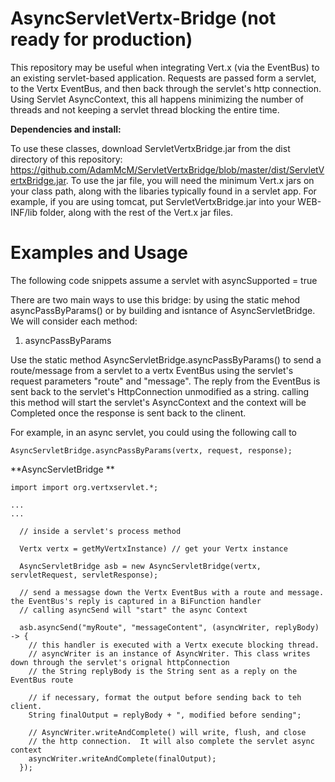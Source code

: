 # AsyncServletVertx-Bridge (not ready for production)
This repository may be useful when integrating Vert.x (via the EventBus) to an existing servlet-based application.  Requests are passed form a servlet, to the Vertx EventBus, and then back through the servlet's http connection. Using Servlet AsyncContext, this all happens minimizing the number of threads and not keeping a servlet thread blocking the entire time.


**Dependencies and install:** 

To use these classes, download ServletVertxBridge.jar from the dist directory of this repository:  https://github.com/AdamMcM/ServletVertxBridge/blob/master/dist/ServletVertxBridge.jar.  To use the jar file, you will need the minimum Vert.x jars on your class path, along with the libaries typically found in a servlet app.  For example, if you are using tomcat, put ServletVertxBridge.jar into your WEB-INF/lib folder, along with the rest of the Vert.x jar files.


# Examples and Usage

The following code snippets assume a servlet with asyncSupported = true

There are two main ways to use this bridge: by using the static mehod asyncPassByParams() or by building and isntance of AsyncServletBridge. We will consider each method:

1. asyncPassByParams

Use the static method AsyncServletBridge.asyncPassByParams() to send a route/message from a servlet to a vertx EventBus using the servlet's request parameters "route" and "message".  The reply from the EventBus is sent back to the servlet's HttpConnection unmodified as a string.  calling this method will start the servlet's AsyncContext and the context will be Completed once the response is sent back to the clinent.

For example, in an async servlet, you could using the following call to 

```
AsyncServletBridge.asyncPassByParams(vertx, request, response);
```






**AsyncServletBridge **


```
import import org.vertxservlet.*;

...
...

  // inside a servlet's process method
  
  Vertx vertx = getMyVertxInstance) // get your Vertx instance
  
  AsyncServletBridge asb = new AsyncServletBridge(vertx, servletRequest, servletResponse);
  
  // send a messagse down the Vertx EventBus with a route and message. the EventBus's reply is captured in a BiFunction handler
  // calling asyncSend will "start" the async Context
  
  asb.asyncSend("myRoute", "messageContent", (asyncWriter, replyBody) -> {
    // this handler is executed with a Vertx execute blocking thread.
    // asyncWriter is an instance of AsyncWriter. This class writes down through the servlet's orignal httpConnection
    // the String replyBody is the String sent as a reply on the EventBus route
   
    // if necessary, format the output before sending back to teh client. 
    String finalOutput = replyBody + ", modified before sending";
    
    // AsyncWriter.writeAndComplete() will write, flush, and close 
    // the http connection.  It will also complete the servlet async context
    asyncWriter.writeAndComplete(finalOutput);
  });
  
```
